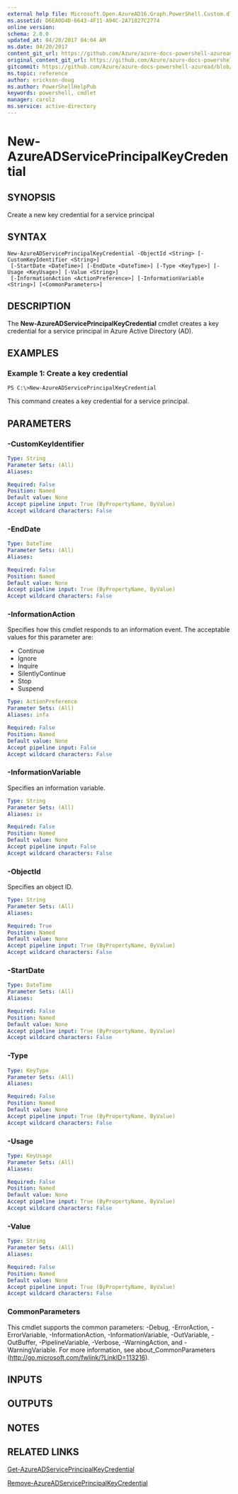 ```yaml
---
external help file: Microsoft.Open.AzureAD16.Graph.PowerShell.Custom.dll-Help.xml
ms.assetid: D6EA0D4D-6643-4F11-A94C-2A71827C2774
online version:
schema: 2.0.0
updated_at: 04/20/2017 04:04 AM
ms.date: 04/20/2017
content_git_url: https://github.com/Azure/azure-docs-powershell-azuread/blob/master/Azure%20AD%20Cmdlets/AzureAD/v2-preview/New-AzureADServicePrincipalKeyCredential.md
original_content_git_url: https://github.com/Azure/azure-docs-powershell-azuread/blob/master/Azure%20AD%20Cmdlets/AzureAD/v2-preview/New-AzureADServicePrincipalKeyCredential.md
gitcommit: https://github.com/Azure/azure-docs-powershell-azuread/blob/1d38b2a72c0f0efa61a3f3f11923881f0545e492
ms.topic: reference
author: erickson-doug
ms.author: PowerShellHelpPub
keywords: powershell, cmdlet
manager: carolz
ms.service: active-directory
---
```


# New-AzureADServicePrincipalKeyCredential

## SYNOPSIS
Create a new key credential for a service principal

## SYNTAX

```
New-AzureADServicePrincipalKeyCredential -ObjectId <String> [-CustomKeyIdentifier <String>]
 [-StartDate <DateTime>] [-EndDate <DateTime>] [-Type <KeyType>] [-Usage <KeyUsage>] [-Value <String>]
 [-InformationAction <ActionPreference>] [-InformationVariable <String>] [<CommonParameters>]
```

## DESCRIPTION
The **New-AzureADServicePrincipalKeyCredential** cmdlet creates a key credential for a service principal in Azure Active Directory (AD).

## EXAMPLES

### Example 1: Create a key credential
```
PS C:\>New-AzureADServicePrincipalKeyCredential
```

This command creates a key credential for a service principal.

## PARAMETERS

### -CustomKeyIdentifier
```yaml
Type: String
Parameter Sets: (All)
Aliases: 

Required: False
Position: Named
Default value: None
Accept pipeline input: True (ByPropertyName, ByValue)
Accept wildcard characters: False
```

### -EndDate
```yaml
Type: DateTime
Parameter Sets: (All)
Aliases: 

Required: False
Position: Named
Default value: None
Accept pipeline input: True (ByPropertyName, ByValue)
Accept wildcard characters: False
```

### -InformationAction
Specifies how this cmdlet responds to an information event. The acceptable values for this parameter are:

- Continue
- Ignore
- Inquire
- SilentlyContinue
- Stop
- Suspend

```yaml
Type: ActionPreference
Parameter Sets: (All)
Aliases: infa

Required: False
Position: Named
Default value: None
Accept pipeline input: False
Accept wildcard characters: False
```

### -InformationVariable
Specifies an information variable.

```yaml
Type: String
Parameter Sets: (All)
Aliases: iv

Required: False
Position: Named
Default value: None
Accept pipeline input: False
Accept wildcard characters: False
```

### -ObjectId
Specifies an object ID.

```yaml
Type: String
Parameter Sets: (All)
Aliases: 

Required: True
Position: Named
Default value: None
Accept pipeline input: True (ByPropertyName, ByValue)
Accept wildcard characters: False
```

### -StartDate
```yaml
Type: DateTime
Parameter Sets: (All)
Aliases: 

Required: False
Position: Named
Default value: None
Accept pipeline input: True (ByPropertyName, ByValue)
Accept wildcard characters: False
```

### -Type
```yaml
Type: KeyType
Parameter Sets: (All)
Aliases: 

Required: False
Position: Named
Default value: None
Accept pipeline input: True (ByPropertyName, ByValue)
Accept wildcard characters: False
```

### -Usage
```yaml
Type: KeyUsage
Parameter Sets: (All)
Aliases: 

Required: False
Position: Named
Default value: None
Accept pipeline input: True (ByPropertyName, ByValue)
Accept wildcard characters: False
```

### -Value
```yaml
Type: String
Parameter Sets: (All)
Aliases: 

Required: False
Position: Named
Default value: None
Accept pipeline input: True (ByPropertyName, ByValue)
Accept wildcard characters: False
```

### CommonParameters
This cmdlet supports the common parameters: -Debug, -ErrorAction, -ErrorVariable, -InformationAction, -InformationVariable, -OutVariable, -OutBuffer, -PipelineVariable, -Verbose, -WarningAction, and -WarningVariable. For more information, see about_CommonParameters (http://go.microsoft.com/fwlink/?LinkID=113216).

## INPUTS

## OUTPUTS

## NOTES

## RELATED LINKS

[Get-AzureADServicePrincipalKeyCredential](./Get-AzureADServicePrincipalKeyCredential.md)

[Remove-AzureADServicePrincipalKeyCredential](./Remove-AzureADServicePrincipalKeyCredential.md)
